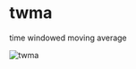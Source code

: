 # twma
time windowed moving average

![twma](https://user-images.githubusercontent.com/26806928/74354165-50273480-4dfe-11ea-8d2a-b22432d116ea.jpeg)
